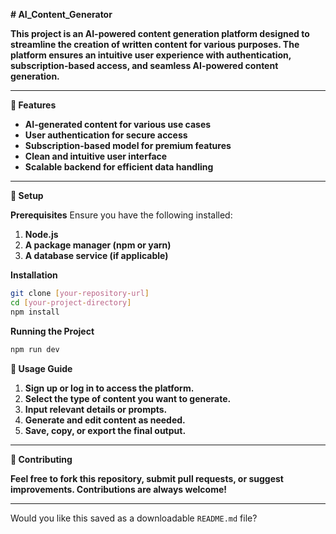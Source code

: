 **# AI\_Content\_Generator**

**This project is an AI-powered content generation platform designed to streamline the creation of written content for various purposes. The platform ensures an intuitive user experience with authentication, subscription-based access, and seamless AI-powered content generation.**

---

**🔹 Features**

* **AI-generated content for various use cases**
* **User authentication for secure access**
* **Subscription-based model for premium features**
* **Clean and intuitive user interface**
* **Scalable backend for efficient data handling**

---

**🔧 Setup**

**Prerequisites**
Ensure you have the following installed:

1. **Node.js**
2. **A package manager (npm or yarn)**
3. **A database service (if applicable)**

**Installation**

```bash
git clone [your-repository-url]
cd [your-project-directory]
npm install
```

**Running the Project**

```bash
npm run dev
```

**📘 Usage Guide**

1. **Sign up or log in to access the platform.**
2. **Select the type of content you want to generate.**
3. **Input relevant details or prompts.**
4. **Generate and edit content as needed.**
5. **Save, copy, or export the final output.**

---

**🤝 Contributing**

**Feel free to fork this repository, submit pull requests, or suggest improvements. Contributions are always welcome!**

---

Would you like this saved as a downloadable `README.md` file?
